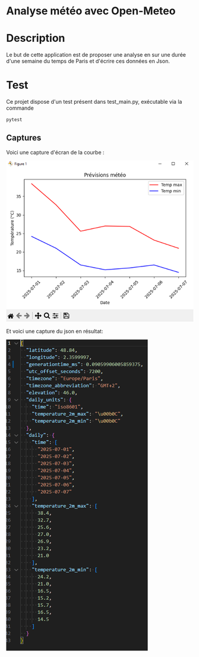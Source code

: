 # Analyse météo avec Open-Meteo

# Description

Le but de cette application est de proposer une analyse en sur une durée d'une semaine du temps de Paris et d'écrire ces données en Json.

# Test

Ce projet dispose d'un test présent dans test_main.py, exécutable via la commande

```
pytest
```

## Captures

Voici une capture d'écran de la courbe :

![Capture écran courbe](screenshots/Capture-weather.PNG)

Et voici une capture du json en résultat:

![Capture écran 2](screenshots/Capture-json-weather.PNG)
